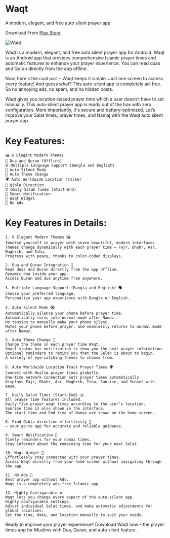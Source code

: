 # Waqt
A modern, elegant, and free auto silent prayer app.

Download From [Play Store](https://play.google.com/store/apps/details?id=com.heapiphy101.waqt)

![Waqt](https://muhammadsajedulislam.com/wp-content/uploads/2024/04/Purple-And-White-Modern-Mobile-App-Promotion-Instagram-Post-10.png)

Waqt is a modern, elegant, and free auto silent prayer app for Android. Waqt is an Android app that provides comprehensive Islamic prayer times and automatic features to enhance your prayer experience. You can read duas and Quran directly from the app offline.

Now, here's the cool part – Waqt keeps it simple. Just one screen to access every feature! And guess what? This auto-silent app is completely ad-free. So no annoying ads, no spam, and no hidden costs.

Waqt gives you location-based prayer time which a user doesn’t have to set manually. This auto-silent prayer app is ready out of the box with zero configuration. More importantly, it's secure and battery-optimized. Let’s improve your Salat times, prayer times, and Namaj with the Waqt auto silent prayer app.

# Key Features:
    🖼️ 6 Elegant Modern Themes
    🤲 Dua and Quran (Offline)
    🌐 Multiple Language Support (Bangla and English)
    🔕 Auto Silent Mode
    🎨 Auto Theme Change
    🌍 Auto Worldwide Location Tracker
    🕋 Qibla Direction
    ⏰ Daily Salah Times (Start-End)
    🚀 Smart Notification
    🔄 Waqt Widget
    🚫 No Ads


# Key Features in Details:

    1. 6 Elegant Modern Themes 🖼️
    Immerse yourself in prayer with seven beautiful, modern interfaces.
    Themes change dynamically with each prayer time – Fajr, Dhuhr, Asr, Maghrib, and Isha.
    Progress with peace, thanks to color-coded displays.
    
    2. Dua and Quran Integration 📖
    Read duas and Quran directly from the app offline.
    Dynamic dua inside your app.
    Access Quran and dua anytime from anywhere.
    
    3. Multiple Language Support (Bangla and English) 🗣️
    Choose your preferred language.
    Personalize your app experience with Bangla or English.
    
    4. Auto Silent Mode 🔇
    Automatically silence your phone before prayer time.
    Automatically turns into normal mode after Namaz.
    No tension to manually make your phone silent.
    Mutes your phone before prayer, and seamlessly returns to normal mode after Namaz.
    
    5. Auto Theme Change 🎨
    Change the theme in each prayer time Waqt.
    Smart status bar notification to show you the next prayer information.
    Optional reminders to remind you that the Salah is about to begin.
    A variety of eye-catching themes to choose from.
    
    6. Auto Worldwide Location Track Prayer Times 🌍
    Connect with Muslim prayer times globally.
    One-time network connection sets prayer times automatically.
    Displays Fajr, Dhuhr, Asr, Maghrib, Isha, Sunrise, and Sunset with ease.
    
    7. Daily Salah Times (Start-End) 🌞
    All prayer time features included.
    Daily five prayer waqt times according to the user’s location.
    Sunrise time is also shown in the interface.
    The start time and End time of Namaz are shown on the home screen.
    
    8. Find Qibla direction effortlessly 🕋
    – your go-to app for accurate and reliable guidance.
    
    9. Smart Notification 🚀
    Timely reminders for your namaz times.
    Stay informed about the remaining time for your next Salat.
    
    10. Waqt Widget 🔄
    Effortlessly stay connected with your prayer times.
    Access Waqt directly from your home screen without navigating through the app.
    
    11. No Ads 🚫
    Best prayer app without Ads.
    Waqt is a completely ads-free Islamic app.
    
    12. Highly Configurable ⚙️
    Waqt lets you change every aspect of the auto-silent app.
    Highly configurable settings.
    Adjust individual Salat times, and make automatic adjustments for global locations.
    Set the time, date, and location manually to suit your needs.

Ready to improve your prayer experience? Download Waqt now – the prayer times app for Muslims with Dua, Quran, and auto silent feature.
